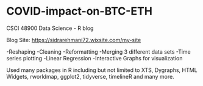 # COVID-impact-on-BTC-ETH
CSCI 48900 Data Science -  R blog

Blog Site: https://sidrarehmani72.wixsite.com/my-site

-Reshaping
-Cleaning
-Reformatting
-Merging 3 different data sets
-Time series plotting
-Linear Regression
-Interactive Graphs for visualization

Used many packages in R including but not limited to
XTS, Dygraphs, HTML Widgets, rworldmap, ggplot2, tidyverse, timelineR and many more.


